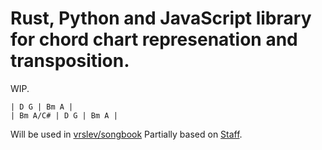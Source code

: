 # Rust, Python and JavaScript library for chord chart represenation and transposition.

WIP.

```
| D G | Bm A |
| Bm A/C# | D G | Bm A |
```

Will be used in [vrslev/songbook](https://github.com/vrslev/songbook)
Partially based on [Staff](https://docs.rs/staff).